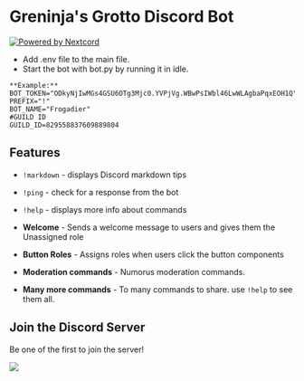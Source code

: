 # Greninja's Grotto Discord Bot


[![Powered by Nextcord](https://custom-icon-badges.herokuapp.com/badge/-Powered%20by%20Nextcord-0d1620?logo=nextcord)](https://github.com/nextcord/nextcord "Powered by Nextcord Python API Wrapper")

* Add .env file to the main file.
* Start the bot with bot.py by running it in idle.
```
**Example:**
BOT_TOKEN="ODkyNjIwMGs4GSU6OTg3Mjc0.YVPjVg.WBwPsIWbl46LwWLAgbaPqxEOH1Q"
PREFIX="!"
BOT_NAME="Frogadier"
#GUILD ID
GUILD_ID=829558837609889804
```

## Features

* `!markdown` - displays Discord markdown tips

* `!ping` - check for a response from the bot

* `!help` - displays more info about commands

* **Welcome** - Sends a welcome message to users and gives them the Unassigned role

* **Button Roles** - Assigns roles when users click the button components

* **Moderation commands** - Numorus moderation commands.

* **Many more commands** - To many commands to share. use `!help` to see them all.

## Join the Discord Server

Be one of the first to join the server!

[<img src="https://canary.discordapp.com/api/guilds/829558837609889804/widget.png?style=banner3">](https://discord.gg/dm7gSAT68d)
